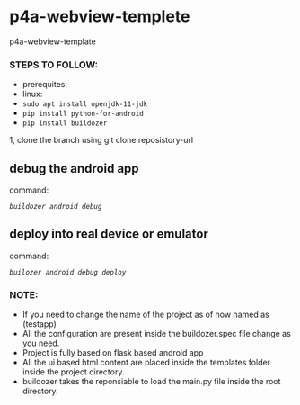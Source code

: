 # p4a-webview-templete
p4a-webview-template

### STEPS TO FOLLOW:
  
  - prerequites:
  -  linux:
  -   `sudo apt install openjdk-11-jdk`
  -   `pip install python-for-android`
  -   `pip install buildozer`
  
 1, clone the branch using git clone reposistory-url
 
 ## debug the android app
command: 

  *`buildozer android debug`*
 
 ## deploy into real device or emulator 
 
 command:
 
  *`builozer android debug deploy`*
  
  
 ### NOTE:
 - If you need to change the name of the project as of now named as (testapp)
 - All the configuration are present inside the  buildozer.spec file change as you need.
 - Project is fully based on flask based android app
 - All the ui based html content are placed inside the templates folder inside the project directory.
 - buildozer takes the reponsiable to load the main.py file inside the root directory.
 

